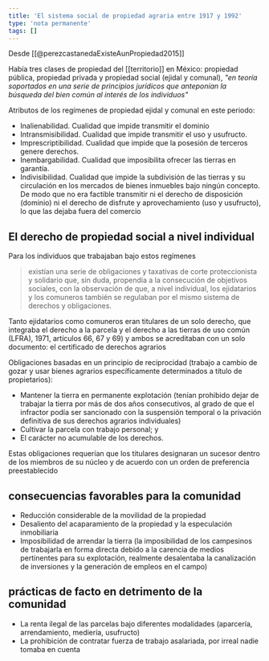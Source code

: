 ```yaml
---
title: 'El sistema social de propiedad agraria entre 1917 y 1992'
type: 'nota permanente'
tags: []
---
```


Desde [[@perezcastanedaExisteAunPropiedad2015]]

Había tres clases de propiedad del [[territorio]] en México: propiedad pública, propiedad privada y propiedad social (ejidal y comunal), *"en teoría soportados en una serie de principios jurídicos que anteponían la búsqueda del bien común al interés de los individuos"*

Atributos de los regímenes de propiedad ejidal y comunal en este periodo:

- Inalienabilidad. Cualidad que impide transmitir el dominio
- Intransmisibilidad. Cualidad que impide transmitir el uso y usufructo.
- Imprescriptibilidad. Cualidad que impide que la posesión de terceros genere derechos.
- Inembargabilidad. Cualidad que imposibilita ofrecer las tierras en garantía.
- Indivisibilidad. Cualidad que impide la subdivisión de las tierras y su circulación en los mercados de bienes inmuebles bajo ningún concepto. De modo que no era factible transmitir ni el derecho de disposición (dominio) ni el derecho de disfrute y aprovechamiento (uso y usufructo), lo que las dejaba fuera del comercio

## El derecho de propiedad social a nivel individual

Para los individuos que trabajaban bajo estos regímenes 

>existían una serie de obligaciones y taxativas de corte proteccionista y solidario que, sin duda, propendía a la consecución de objetivos sociales, con la observación de que, a nivel individual, los ejidatarios y los comuneros también se regulaban por el mismo sistema de derechos y obligaciones.

Tanto ejidatarios como comuneros eran titulares de un solo derecho, que integraba el derecho a la parcela y el derecho a las tierras de uso común (LFRA), 1971, artículos 66, 67 y 69) y ambos se acreditaban con un solo documento: el certificado de derechos agrarios

Obligaciones basadas en un principio de reciprocidad (trabajo a cambio de gozar y usar bienes agrarios específicamente determinados a título de propietarios):

- Mantener la tierra en permanente explotación (tenían prohibido dejar de trabajar la tierra por más de dos años consecutivos, al grado de que el infractor podía ser sancionado con la suspensión temporal o la privación definitiva de sus derechos agrarios individuales)
- Cultivar la parcela con trabajo personal; y
- El carácter no acumulable de los derechos.

Estas obligaciones requerían que los titulares designaran un sucesor dentro de los miembros de su núcleo y de acuerdo con un orden de preferencia preestablecido

## consecuencias favorables para la comunidad

- Reducción considerable de la movilidad de la propiedad
- Desaliento del acaparamiento de la propiedad y la especulación inmobiliaria
- Imposibilidad de arrendar la tierra (la imposibilidad de los campesinos de trabajarla en forma directa debido a la carencia de medios pertinentes para su explotación, realmente desalentaba la canalización de inversiones y la generación de empleos en el campo)

## prácticas de facto en detrimento de la comunidad

- La renta ilegal de las parcelas bajo diferentes modalidades (aparcería, arrendamiento, mediería, usufructo)
- La prohibición de contratar fuerza de trabajo asalariada,  por irreal nadie tomaba en cuenta
